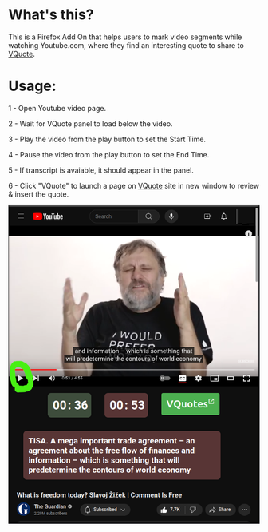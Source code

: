 # What's this?

This is a Firefox Add On that helps users to mark video segments while watching Youtube.com, where they find an interesting quote to share to [VQuote](https://vquote.github.io).

# Usage:

1 - Open Youtube video page.

2 - Wait for VQuote panel to load below the video.

3 - Play the video from the play button to set the Start Time.

4 - Pause the video from the play button to set the End Time.

5 - If transcript is avaiable, it should appear in the panel.

6 - Click "VQuote" to launch a page on [VQuote](https://vquote.github.io) site in new window to review & insert the quote.

![readme.png](readme.png)
